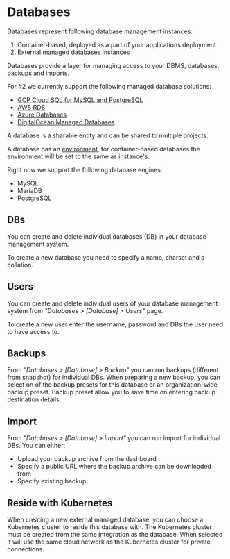 # Databases

Databases represent following database management instances:

1. Container-based, deployed as a part of your applications deployment
2. External managed databases instances

Databases provide a layer for managing access to your DBMS, databases, backups and imports. 

For #2 we currently support the following managed database solutions: 

- [GCP Cloud SQL for MySQL and PostgreSQL](../integrations/gcp.md#cloud-sql)
- [AWS RDS](../integrations/aws.md#rds)
- [Azure Databases](../integrations/azure.md#databases)
- [DigitalOcean Managed Databases](../integrations/digitalocean.md#managed-database)

A database is a sharable entity and can be shared to multiple projects.

A database has an [environment](../apps/env.md), for container-based databases the environment will be set to the same as instance's.

Right now we support the following database engines:

- MySQL
- MariaDB
- PostgreSQL

## DBs

You can create and delete individual databases (DB) in your database management system. 

To create a new database you need to specify a name, charset and a collation.

## Users

You can create and delete individual users of your database management system from _"Databases > [Database] > Users"_ page.

To create a new user enter the username, password and DBs the user need to have access to.

## Backups

From _"Databases > [Database] > Backup"_ you can run backups (different from snapshot) for individual DBs. When preparing a new backup, you can select on of the backup presets for this database or an organization-wide backup preset. Backup preset allow you to save time on entering backup destination details. 

## Import

From _"Databases > [Database] > Import"_ you can run import for individual DBs. You can either:

- Upload your backup archive from the dashboard  
- Specify a public URL where the backup archive can be downloaded from  
- Specify existing backup  

## Reside with Kubernetes

When creating a new external managed database, you can choose a Kubernetes cluster to reside this database with. The Kubernetes cluster must be created from the same integration as the database. When selected it will use the same cloud network as the Kubernetes cluster for private connections.
